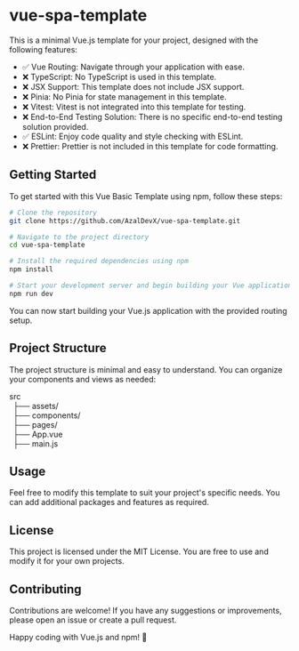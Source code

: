 # vue-spa-template
This is a minimal Vue.js template for your project, designed with the following features:

- ✅ Vue Routing: Navigate through your application with ease.
- ❌ TypeScript: No TypeScript is used in this template.
- ❌ JSX Support: This template does not include JSX support.
- ❌ Pinia: No Pinia for state management in this template.
- ❌ Vitest: Vitest is not integrated into this template for testing.
- ❌ End-to-End Testing Solution: There is no specific end-to-end testing solution provided.
- ✅ ESLint: Enjoy code quality and style checking with ESLint.
- ❌ Prettier: Prettier is not included in this template for code formatting.

## Getting Started

To get started with this Vue Basic Template using npm, follow these steps:

```bash
# Clone the repository
git clone https://github.com/AzalDevX/vue-spa-template.git

# Navigate to the project directory
cd vue-spa-template

# Install the required dependencies using npm
npm install

# Start your development server and begin building your Vue application
npm run dev
```

You can now start building your Vue.js application with the provided routing setup.

## Project Structure

The project structure is minimal and easy to understand. You can organize your components and views as needed:

src <br>
  &ensp;├── assets/<br>
  &ensp;├── components/<br>
  &ensp;├── pages/<br>
  &ensp;├── App.vue<br>
  &ensp;├── main.js


## Usage

Feel free to modify this template to suit your project's specific needs. You can add additional packages and features as required.

## License

This project is licensed under the MIT License. You are free to use and modify it for your own projects.

## Contributing

Contributions are welcome! If you have any suggestions or improvements, please open an issue or create a pull request.

Happy coding with Vue.js and npm! 🚀


